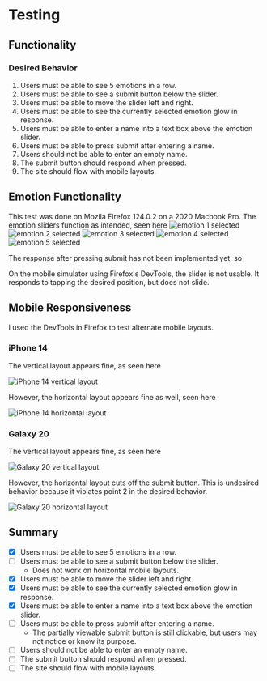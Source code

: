 # Testing
## Functionality
### Desired Behavior
1. Users must be able to see 5 emotions in a row.
2. Users must be able to see a submit button below the slider.
3. Users must be able to move the slider left and right.
4. Users must be able to see the currently selected emotion glow in response.
5. Users must be able to enter a name into a text box above the emotion slider.
6. Users must be able to press submit after entering a name.
7. Users should not be able to enter an empty name.
8. The submit button should respond when pressed.
9. The site should flow with mobile layouts.

## Emotion Functionality
This test was done on Mozila Firefox 124.0.2 on a 2020 Macbook Pro.
The emotion sliders function as intended, seen here
![emotion 1 selected](images/emotion1selected.png "Emotion 1 selected")
![emotion 2 selected](images/emotion2selected.png "Emotion 2 selected")
![emotion 3 selected](images/emotion3selected.png "Emotion 3 selected")
![emotion 4 selected](images/emotion4selected.png "Emotion 4 selected")
![emotion 5 selected](images/emotion5selected.png "Emotion 5 selected")

The response after pressing submit has not been implemented yet, so 

On the mobile simulator using Firefox's DevTools, the slider is not usable.
It responds to tapping the desired position, but does not slide.

## Mobile Responsiveness
I used the DevTools in Firefox to test alternate mobile layouts.

### iPhone 14
The vertical layout appears fine, as seen here

![iPhone 14 vertical layout](images/iPhone14vertical.png "iPhone 14 vertical layout")

However, the horizontal layout appears fine as well, seen here

![iPhone 14 horizontal layout](images/iPhone14horizontal.png "iPhone 14 horizontal layout")

### Galaxy 20
The vertical layout appears fine, as seen here

![Galaxy 20 vertical layout](images/galaxy20vertical.png "Galaxy 20 vertical layout")

However, the horizontal layout cuts off the submit button.
This is undesired behavior because it violates point 2 in the desired behavior.

![Galaxy 20 horizontal layout](images/galaxy20horizontal.png "Galaxy 20 horizontal layout")

## Summary
- [x] Users must be able to see 5 emotions in a row.
- [ ] Users must be able to see a submit button below the slider.
    - Does not work on horizontal mobile layouts.
- [x]  Users must be able to move the slider left and right.
- [x]  Users must be able to see the currently selected emotion glow in response.
- [x]  Users must be able to enter a name into a text box above the emotion slider.
- [ ]  Users must be able to press submit after entering a name.
    - The partially viewable submit button is still clickable, but users may not notice or know its purpose.
- [ ]  Users should not be able to enter an empty name.
- [ ]  The submit button should respond when pressed.
- [ ]  The site should flow with mobile layouts.